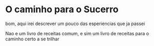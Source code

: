 # O caminho para o Sucerro

bom, aqui irei descrever um pouco das esperiencias que ja passei 

Nao e um livro de receitas comum, e sim um livro de receitas para o caminho certo a se trilhar
